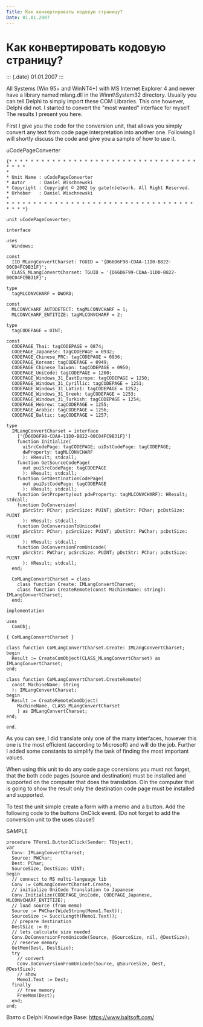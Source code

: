 ```yaml
---
Title: Как конвертировать кодовую страницу?
Date: 01.01.2007
---
```


Как конвертировать кодовую страницу?
====================================

::: {.date}
01.01.2007
:::

All Systems (Win 95+ and WinNT4+) with MS Internet Explorer 4 and newer
have a library named mlang.dll in the Winnt\\System32 directory. Usually
you can tell Delphi to simply import these COM Libraries. This one
however, Delphi did not. I started to convert the \"most wanted\"
interface for myself. The results I present you here.

First I give you the code for the conversion unit, that allows you
simply convert any text from code page interpretation into another one.
Following I will shortly discuss the code and give you a sample of how
to use it.

uCodePageConverter

    {* * * * * * * * * * * * * * * * * * * * * * * * * * * * * * * * * * * * * * *
    *
    * Unit Name : uCodePageConverter
    * Autor     : Daniel Wischnewski
    * Copyright : Copyright © 2002 by gate(n)etwork. All Right Reserved.
    * Urheber   : Daniel Wischnewski
    *
    * * * * * * * * * * * * * * * * * * * * * * * * * * * * * * * * * * * * * * *}
     
    unit uCodePageConverter;
     
    interface
     
    uses
      Windows;
     
    const
      IID_MLangConvertCharset: TGUID = '{D66D6F98-CDAA-11D0-B822-00C04FC9B31F}';
      CLASS_MLangConvertCharset: TGUID = '{D66D6F99-CDAA-11D0-B822-00C04FC9B31F}';
     
    type
      tagMLCONVCHARF = DWORD;
     
    const
      MLCONVCHARF_AUTODETECT: tagMLCONVCHARF = 1;
      MLCONVCHARF_ENTITIZE: tagMLCONVCHARF = 2;
     
    type
      tagCODEPAGE = UINT;
     
    const
      CODEPAGE_Thai: tagCODEPAGE = 0874;
      CODEPAGE_Japanese: tagCODEPAGE = 0932;
      CODEPAGE_Chinese_PRC: tagCODEPAGE = 0936;
      CODEPAGE_Korean: tagCODEPAGE = 0949;
      CODEPAGE_Chinese_Taiwan: tagCODEPAGE = 0950;
      CODEPAGE_UniCode: tagCODEPAGE = 1200;
      CODEPAGE_Windows_31_EastEurope: tagCODEPAGE = 1250;
      CODEPAGE_Windows_31_Cyrillic: tagCODEPAGE = 1251;
      CODEPAGE_Windows_31_Latin1: tagCODEPAGE = 1252;
      CODEPAGE_Windows_31_Greek: tagCODEPAGE = 1253;
      CODEPAGE_Windows_31_Turkish: tagCODEPAGE = 1254;
      CODEPAGE_Hebrew: tagCODEPAGE = 1255;
      CODEPAGE_Arabic: tagCODEPAGE = 1256;
      CODEPAGE_Baltic: tagCODEPAGE = 1257;
     
    type
      IMLangConvertCharset = interface
        ['{D66D6F98-CDAA-11D0-B822-00C04FC9B31F}']
        function Initialize(
          uiSrcCodePage: tagCODEPAGE; uiDstCodePage: tagCODEPAGE;
          dwProperty: tagMLCONVCHARF
          ): HResult; stdcall;
        function GetSourceCodePage(
          out puiSrcCodePage: tagCODEPAGE
          ): HResult; stdcall;
        function GetDestinationCodePage(
          out puiDstCodePage: tagCODEPAGE
          ): HResult; stdcall;
        function GetProperty(out pdwProperty: tagMLCONVCHARF): HResult; stdcall;
        function DoConversion(
          pSrcStr: PChar; pcSrcSize: PUINT; pDstStr: PChar; pcDstSize: PUINT
          ): HResult; stdcall;
        function DoConversionToUnicode(
          pSrcStr: PChar; pcSrcSize: PUINT; pDstStr: PWChar; pcDstSize: PUINT
          ): HResult; stdcall;
        function DoConversionFromUnicode(
          pSrcStr: PWChar; pcSrcSize: PUINT; pDstStr: PChar; pcDstSize: PUINT
          ): HResult; stdcall;
      end;
     
      CoMLangConvertCharset = class
        class function Create: IMLangConvertCharset;
        class function CreateRemote(const MachineName: string): IMLangConvertCharset;
      end;
     
    implementation
     
    uses
      ComObj;
     
    { CoMLangConvertCharset }
     
    class function CoMLangConvertCharset.Create: IMLangConvertCharset;
    begin
      Result := CreateComObject(CLASS_MLangConvertCharset) as IMLangConvertCharset;
    end;
     
    class function CoMLangConvertCharset.CreateRemote(
      const MachineName: string
      ): IMLangConvertCharset;
    begin
      Result := CreateRemoteComObject(
        MachineName, CLASS_MLangConvertCharset
        ) as IMLangConvertCharset;
    end;
     
    end.
     

As you can see, I did translate only one of the many interfaces, however
this one is the most efficient (according to Microsoft) and will do the
job. Further I added some constants to simplify the task of finding the
most important values.

When using this unit to do any code page conersions you must not forget,
that the both code pages (source and destination) must be installed and
supported on the computer that does the translation. OIn the computer
that is going to show the result only the destination code page must be
installed and supported.

To test the unit simple create a form with a memo and a button. Add the
following code to the buttons OnClick event. (Do not forget to add the
conversion unit to the uses clause!)

SAMPLE

    procedure TForm1.Button1Click(Sender: TObject);
    var
      Conv: IMLangConvertCharset;
      Source: PWChar;
      Dest: PChar;
      SourceSize, DestSize: UINT;
    begin
      // connect to MS multi-language lib
      Conv := CoMLangConvertCharset.Create;
      // initialize UniCode Translation to Japanese
      Conv.Initialize(CODEPAGE_UniCode, CODEPAGE_Japanese, MLCONVCHARF_ENTITIZE);
      // load source (from memo)
      Source := PWChar(WideString(Memo1.Text));
      SourceSize := Succ(Length(Memo1.Text));
      // prepare destination
      DestSize := 0;
      // lets calculate size needed
      Conv.DoConversionFromUnicode(Source, @SourceSize, nil, @DestSize);
      // reserve memory
      GetMem(Dest, DestSize);
      try
        // convert
        Conv.DoConversionFromUnicode(Source, @SourceSize, Dest, @DestSize);
        // show
        Memo1.Text := Dest;
      finally
        // free memory
        FreeMem(Dest);
      end;
    end;

Взято с Delphi Knowledge Base: <https://www.baltsoft.com/>
